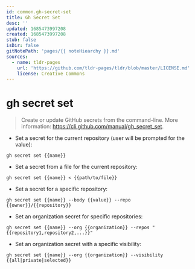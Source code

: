 ```yaml
---
id: common.gh-secret-set
title: Gh Secret Set
desc: ''
updated: 1685473997208
created: 1685473997208
stub: false
isDir: false
gitNotePath: 'pages/{{ noteHiearchy }}.md'
sources:
  - name: tldr-pages
    url: 'https://github.com/tldr-pages/tldr/blob/master/LICENSE.md'
    license: Creative Commons
---
```

# gh secret set

> Create or update GitHub secrets from the command-line.
> More information: <https://cli.github.com/manual/gh_secret_set>.

- Set a secret for the current repository (user will be prompted for the value):

`gh secret set {{name}}`

- Set a secret from a file for the current repository:

`gh secret set {{name}} < {{path/to/file}}`

- Set a secret for a specific repository:

`gh secret set {{name}} --body {{value}} --repo {{owner}}/{{repository}}`

- Set an organization secret for specific repositories:

`gh secret set {{name}} --org {{organization}} --repos "{{repository1,repository2,...}}"`

- Set an organization secret with a specific visibility:

`gh secret set {{name}} --org {{organization}} --visibility {{all|private|selected}}`

